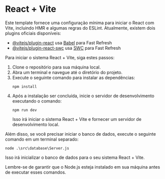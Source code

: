 # React + Vite

Este template fornece uma configuração mínima para iniciar o React com Vite, incluindo HMR e algumas regras do ESLint.
Atualmente, existem dois plugins oficiais disponíveis:
- [@vitejs/plugin-react](https://github.com/vitejs/vite-plugin-react/blob/main/packages/plugin-react/README.md) usa [Babel](https://babeljs.io/) para Fast Refresh
- [@vitejs/plugin-react-swc](https://github.com/vitejs/vite-plugin-react-swc) usa [SWC](https://swc.rs/) para Fast Refresh


Para iniciar o sistema React + Vite, siga estes passos:

1. Clone o repositório para sua máquina local.
2. Abra um terminal e navegue até o diretório do projeto.
3. Execute o seguinte comando para instalar as dependências:
    ```
    npm install
    ```
4. Após a instalação ser concluída, inicie o servidor de desenvolvimento executando o comando:
    ```
    npm run dev
    ```
    Isso irá iniciar o sistema React + Vite e fornecer um servidor de desenvolvimento local.

Além disso, se você precisar iniciar o banco de dados, execute o seguinte comando em um terminal separado:
```
node .\src\database\Server.js
```
Isso irá inicializar o banco de dados para o seu sistema React + Vite.

Lembre-se de garantir que o Node.js esteja instalado em sua máquina antes de executar esses comandos.

